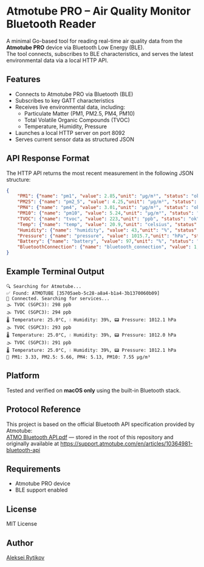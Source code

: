 # Atmotube PRO – Air Quality Monitor Bluetooth Reader

A minimal Go-based tool for reading real-time air quality data from the **Atmotube PRO** device via Bluetooth Low Energy (BLE).  
The tool connects, subscribes to BLE characteristics, and serves the latest environmental data via a local HTTP API.

## Features

- Connects to Atmotube PRO via Bluetooth (BLE)
- Subscribes to key GATT characteristics
- Receives live environmental data, including:
    - Particulate Matter (PM1, PM2.5, PM4, PM10)
    - Total Volatile Organic Compounds (TVOC)
    - Temperature, Humidity, Pressure
- Launches a local HTTP server on port 8092
- Serves current sensor data as structured JSON

## API Response Format

The HTTP API returns the most recent measurement in the following JSON structure:

```json
{
	"PM1": {"name": "pm1", "value": 2.85,"unit": "µg/m³", "status": "ok"},
	"PM25": {"name": "pm2_5", "value": 4.25,"unit": "µg/m³", "status": "ok"},
	"PM4": {"name": "pm4", "value": 3.01,"unit": "µg/m³", "status": "ok"},
	"PM10": {"name": "pm10", "value": 5.24,"unit": "µg/m³", "status": "ok"},
	"TVOC": {"name": "tvoc", "value": 223,"unit": "ppb", "status": "ok"},
	"Temp": {"name": "temp", "value": 20.9,"unit": "celsius", "status": "ok"},
	"Humidity": {"name": "humidity", "value": 43,"unit": "%", "status": "ok"},
	"Pressure": {"name": "pressure", "value": 1015.7,"unit": "hPa", "status": "ok"},
	"Battery": {"name": "battery", "value": 97,"unit": "%", "status": "ok"},
	"BluetoothConnection": {"name": "bluetooth_connection", "value": 1,"unit": "connected", "status": "ok"}
}
```

## Example Terminal Output

```
🔍 Searching for Atmotube...  
✅ Found: ATMOTUBE [35705aeb-5c28-a8a4-b1a4-3b1370060b09]  
🔗 Connected. Searching for services...  
🌫️ TVOC (SGPC3): 298 ppb  
🌫️ TVOC (SGPC3): 294 ppb  
🌡 Temperature: 25.0°C, 💧 Humidity: 39%, 📟 Pressure: 1012.1 hPa  
🌫️ TVOC (SGPC3): 293 ppb  
🌡 Temperature: 25.0°C, 💧 Humidity: 39%, 📟 Pressure: 1012.0 hPa  
🌫️ TVOC (SGPC3): 291 ppb  
🌡 Temperature: 25.0°C, 💧 Humidity: 39%, 📟 Pressure: 1012.1 hPa  
🌁 PM1: 3.33, PM2.5: 5.66, PM4: 5.13, PM10: 7.55 µg/m³
```

## Platform

Tested and verified on **macOS only** using the built-in Bluetooth stack.

## Protocol Reference

This project is based on the official Bluetooth API specification provided by Atmotube:  
[ATMO Bluetooth API.pdf](ATMO%20Bluetooth%20API.pdf) — stored in the root of this repository and originally available at https://support.atmotube.com/en/articles/10364981-bluetooth-api

## Requirements

- Atmotube PRO device
- BLE support enabled

## License

MIT License

## Author

[Aleksei Rytikov](https://github.com/chlp)

